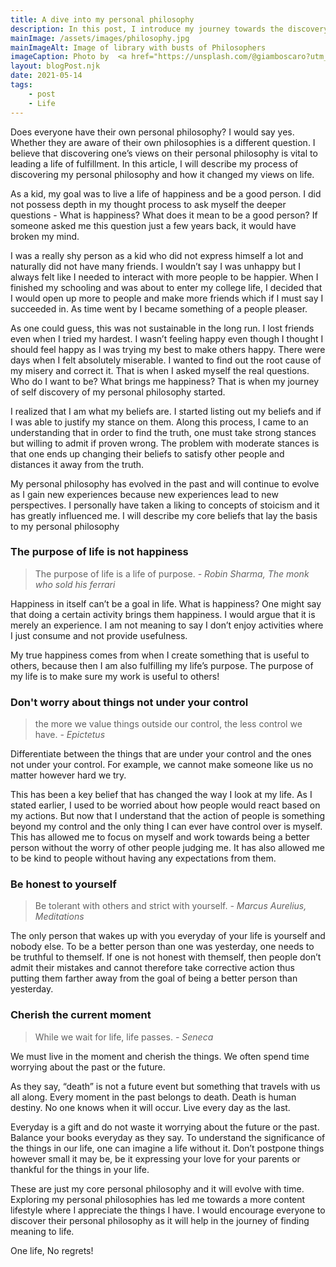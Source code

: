 ```yaml
---
title: A dive into my personal philosophy
description: In this post, I introduce my journey towards the discovery of my personal philosophy and my views
mainImage: /assets/images/philosophy.jpg
mainImageAlt: Image of library with busts of Philosophers
imageCaption: Photo by  <a href="https://unsplash.com/@giamboscaro?utm_source=unsplash&utm_medium=referral&utm_content=creditCopyText">Giammarco</a> on <a href="https://unsplash.com/?utm_source=unsplash&utm_medium=referral&utm_content=creditCopyText">Unsplash</a>
layout: blogPost.njk
date: 2021-05-14
tags: 
    - post
    - Life
---
```

Does everyone have their own personal philosophy? I would say yes. Whether they are aware of their own philosophies is a different question. I believe that discovering one’s views on their personal philosophy is vital to leading a life of fulfillment. In this article, I will describe my process of discovering my personal philosophy and how it changed my views on life.

As a kid, my goal was to live a life of happiness and be a good person. I did not possess depth in my thought process to ask myself the deeper questions - What is happiness? What does it mean to be a good person? If someone asked me this question just a few years back, it would have broken my mind.

I was a really shy person as a kid who did not express himself a lot and naturally did not have many friends. I wouldn’t say I was unhappy but I always felt like I needed to interact with more people to be happier. When I finished my schooling and was about to enter my college life, I decided that I would open up more to people and make more friends which if I must say I succeeded in. As time went by I became something of a people pleaser.

As one could guess, this was not sustainable in the long run. I lost friends even when I tried my hardest. I wasn’t feeling happy even though I thought I should feel happy as I was trying my best to make others happy. There were days when I felt absolutely miserable. I wanted to find out the root cause of my misery and correct it. That is when I asked myself the real questions. Who do I want to be? What brings me happiness? That is when my journey of self discovery of my personal philosophy started.

I realized that I am what my beliefs are. I started listing out my beliefs and if I was able to justify my stance on them. Along this process, I came to an understanding that in order to find the truth, one must take strong stances but willing to admit if proven wrong. The problem with moderate stances is that one ends up changing their beliefs to satisfy other people and distances it away from the truth. 

My personal philosophy has evolved in the past and will continue to evolve as I gain new experiences because new experiences lead to new perspectives. I personally have taken a liking to concepts of stoicism and it has greatly influenced me. I will describe my core beliefs that lay the basis to my personal philosophy


### The purpose of life is not happiness

>The purpose of life is a life of purpose.
> *- Robin Sharma, The monk who sold his ferrari*

Happiness in itself can’t be a goal in life. What is happiness? One might say that doing a certain activity brings them happiness. I would argue that it is merely an experience. I am not meaning to say I don’t enjoy activities where I just consume and not provide usefulness. 

My true happiness comes from when I create something that is useful to others, because then I am also fulfilling my life’s purpose. The purpose of my life is to make sure my work is useful to others!


### Don't worry about things not under your control

>the more we value things outside our control, the less control we have.
>*- Epictetus*

Differentiate between the things that are under your control and the ones not under your control. For example, we cannot make someone like us no matter however hard we try.

This has been a key belief that has changed the way I look at my life. As I stated earlier, I used to be worried about how people would react based on my actions. But now that I understand that the action of people is something beyond my control and the only thing I can ever have control over is myself. This has allowed me to focus on myself and work towards being a better person without the worry of other people judging me. It has also allowed me to be kind to people without having any expectations from them. 

### Be honest to yourself

>Be tolerant with others and strict with yourself.
>*- Marcus Aurelius, Meditations*

The only person that wakes up with you everyday of your life is yourself and nobody else. To be a better person than one was yesterday, one needs to be truthful to themself.
If one is not honest with themself, then people don’t admit their mistakes and cannot therefore take corrective action thus putting them farther away from the goal of being a better person than yesterday.

### Cherish the current moment

>While we wait for life, life passes.
>*- Seneca*

We must live in the moment and cherish the things. We often spend time worrying about the past or the future. 

As they say, “death” is not a future event but something that travels with us all along. Every moment in the past belongs to death. Death is human destiny. No one knows when it will occur. Live every day as the last.

Everyday is a gift and do not waste it worrying about the future or the past. Balance your books everyday as they say. To understand the significance of the things in our life, one can imagine a life without it. Don’t postpone things however small it may be, be it expressing your love for your parents or thankful for the things in your life. 

These are just my core personal philosophy and it will evolve with time. Exploring my personal philosophies has led me towards a more content lifestyle where I appreciate the things I have. I would encourage everyone to discover their personal philosophy as it will help in the journey of finding meaning to life.

One life, No regrets!
